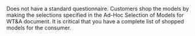Does not have a standard questionnaire. Customers shop the models by making the selections specified in the Ad-Hoc Selection of Models for WT&A document. It is critical that you have a complete list of shopped models for the consumer. 